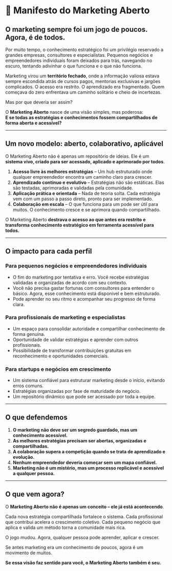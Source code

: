 ﻿
# 🚀 Manifesto do Marketing Aberto  

## **O marketing sempre foi um jogo de poucos. Agora, é de todos.**  

Por muito tempo, o conhecimento estratégico foi um privilégio reservado a grandes empresas, consultores e especialistas. Pequenos negócios e empreendedores individuais foram deixados para trás, navegando no escuro, tentando adivinhar o que funciona e o que não funciona.  

Marketing virou um **território fechado**, onde a informação valiosa estava sempre escondida atrás de cursos pagos, mentorias exclusivas e jargões complicados. O acesso era restrito. O aprendizado era fragmentado. Quem começava do zero enfrentava um caminho solitário e cheio de incertezas.  

Mas por que deveria ser assim?  

O **Marketing Aberto** nasce de uma visão simples, mas poderosa:  
**E se todas as estratégias e conhecimentos fossem compartilhados de forma aberta e acessível?**  

---

## **Um novo modelo: aberto, colaborativo, aplicável**  

O Marketing Aberto não é apenas um repositório de ideias. Ele é um **sistema vivo, criado para ser acessado, aplicado e aprimorado por todos**.  

1. **Acesso livre às melhores estratégias** – Um hub estruturado onde qualquer empreendedor encontra um caminho claro para crescer.  
2. **Aprendizado contínuo e evolutivo** – Estratégias não são estáticas. Elas são testadas, aprimoradas e validadas pela comunidade.  
3. **Aplicação prática e orientada** – Nada de teoria solta. Cada estratégia vem com um passo a passo direto, pronto para ser implementado.  
4. **Colaboração em escala** – O que funciona para um pode ser útil para muitos. O conhecimento cresce e se aprimora quando compartilhado.  

O Marketing Aberto **destrava o acesso ao que antes era restrito e transforma conhecimento estratégico em ferramenta acessível para todos.**  

---

## **O impacto para cada perfil**  

### **Para pequenos negócios e empreendedores individuais**  
- O fim do marketing por tentativa e erro. Você recebe estratégias validadas e organizadas de acordo com seu contexto.  
- Você não precisa gastar fortunas com consultores para entender o básico. Agora, esse conhecimento está disponível e bem estruturado.  
- Pode aprender no seu ritmo e acompanhar seu progresso de forma clara.  

### **Para profissionais de marketing e especialistas**  
- Um espaço para consolidar autoridade e compartilhar conhecimento de forma genuína.  
- Oportunidade de validar estratégias e aprender com outros profissionais.  
- Possibilidade de transformar contribuições gratuitas em reconhecimento e oportunidades comerciais.  

### **Para startups e negócios em crescimento**  
- Um sistema confiável para estruturar marketing desde o início, evitando erros comuns.  
- Estratégias organizadas por fase de maturidade do negócio.  
- Um repositório dinâmico que pode ser acessado por toda a equipe.  

---

## **O que defendemos**  

1. **O marketing não deve ser um segredo guardado, mas um conhecimento acessível.**  
2. **As melhores estratégias precisam ser abertas, organizadas e compartilhadas.**  
3. **A colaboração supera a competição quando se trata de aprendizado e evolução.**  
4. **Nenhum empreendedor deveria começar sem um mapa confiável.**  
5. **Marketing não é um mistério, mas um processo replicável e acessível a qualquer pessoa.**  

---

## **O que vem agora?**  

O **Marketing Aberto não é apenas um conceito – ele já está acontecendo**.  

Cada nova estratégia compartilhada fortalece o sistema. Cada profissional que contribui acelera o crescimento coletivo. Cada pequeno negócio que aplica e valida um método torna a comunidade mais rica.  

O jogo mudou. Agora, qualquer pessoa pode aprender, aplicar e crescer.  

Se antes marketing era um conhecimento de poucos, agora é um movimento de muitos.  

**Se essa visão faz sentido para você, o Marketing Aberto também é seu.**  

